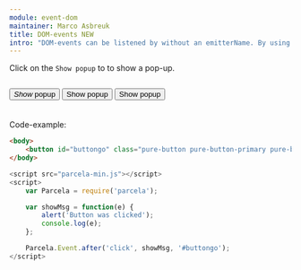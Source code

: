 ```yaml
---
module: event-dom
maintainer: Marco Asbreuk
title: DOM-events NEW
intro: "DOM-events can be listened by without an emitterName. By using the `filter`-argument you specify which node to listen to. Because the filter (selector) is a String, we can pass it as 3rd parameter."
---
```


<style type="text/css">
    #addbtn-container {
        margin: 2em 0;
        min-height: 2em;
    }
</style>

Click on the `Show popup` to to show a pop-up.

<div id="addbtn-container">
    <button id="buttongo" class="pure-button pure-button-primary pure-button-bordered"><i id="the-i">Show</i> popup</button>
    <button id="buttongo2" class="pure-button pure-button-primary pure-button-bordered">Show popup</button>
    <button id="buttongo3" class="pure-button pure-button-primary pure-button-bordered">Show popup</button>
</div>


Code-example:

```html
<body>
    <button id="buttongo" class="pure-button pure-button-primary pure-button-bordered">Show popup</button>
</body>
```

```js
<script src="parcela-min.js"></script>
<script>
    var Parcela = require('parcela');

    var showMsg = function(e) {
        alert('Button was clicked');
        console.log(e);
    };

    Parcela.Event.after('click', showMsg, '#buttongo');
</script>
```

<script src="../../dist/parcela.js"></script>
<script>
    var Parcela = require('parcela');

    var showMsg = function(e) {
        e.a || (e.a=0);
        e.a++;
        console.info('Button was '+e.a+'x before clicked '+e.node.id);
        e.preventDefault();
console.info('CHECK WIL INVOKE AFTER: '+!e.defaultPrevented);
    };

    var showMsgA = function(e) {
        e.a || (e.a=0);
        e.a++;
        console.info('Button was '+e.a+'x after clicked '+e.node.id);
    };

    // Parcela.Event.after('click', showMsgA, '#buttongo');
    Parcela.Event.before('click', showMsg, 'div');

</script>
